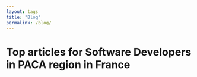 ```yaml
---
layout: tags
title: "Blog"
permalink: /blog/
---
```


# Top articles for Software Developers in PACA region in France